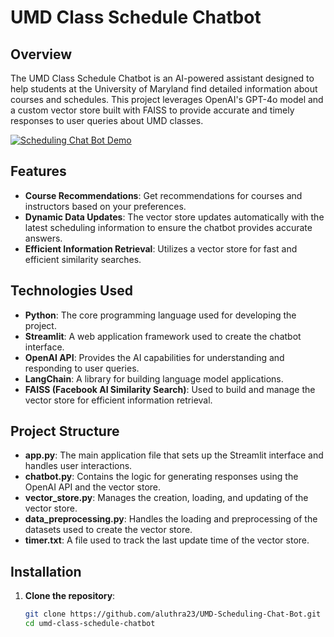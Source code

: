 # UMD Class Schedule Chatbot

## Overview

The UMD Class Schedule Chatbot is an AI-powered assistant designed to help students at the University of Maryland find detailed information about courses and schedules. This project leverages OpenAI's GPT-4o model and a custom vector store built with FAISS to provide accurate and timely responses to user queries about UMD classes.

[![Scheduling Chat Bot Demo](https://img.youtube.com/vi/KEKWtafWjeQ/0.jpg)](https://youtu.be/KEKWtafWjeQ)

## Features

- **Course Recommendations**: Get recommendations for courses and instructors based on your preferences.
- **Dynamic Data Updates**: The vector store updates automatically with the latest scheduling information to ensure the chatbot provides accurate answers.
- **Efficient Information Retrieval**: Utilizes a vector store for fast and efficient similarity searches.

## Technologies Used

- **Python**: The core programming language used for developing the project.
- **Streamlit**: A web application framework used to create the chatbot interface.
- **OpenAI API**: Provides the AI capabilities for understanding and responding to user queries.
- **LangChain**: A library for building language model applications.
- **FAISS (Facebook AI Similarity Search)**: Used to build and manage the vector store for efficient information retrieval.

## Project Structure

- **app.py**: The main application file that sets up the Streamlit interface and handles user interactions.
- **chatbot.py**: Contains the logic for generating responses using the OpenAI API and the vector store.
- **vector_store.py**: Manages the creation, loading, and updating of the vector store.
- **data_preprocessing.py**: Handles the loading and preprocessing of the datasets used to create the vector store.
- **timer.txt**: A file used to track the last update time of the vector store.

## Installation

1. **Clone the repository**:
   ```bash
   git clone https://github.com/aluthra23/UMD-Scheduling-Chat-Bot.git
   cd umd-class-schedule-chatbot

